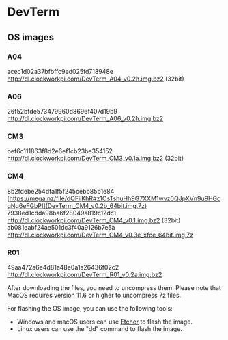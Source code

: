 # DevTerm

## OS images

### A04
acec1d02a37bfbffc9ed025fd718948e  http://dl.clockworkpi.com/DevTerm_A04_v0.2h.img.bz2 (32bit)  

### A06
26f52bfde573479960d8696f407d19b9  http://dl.clockworkpi.com/DevTerm_A06_v0.2h.img.bz2  

### CM3
bef6c111863f8d2e6ef1cb23be354152  http://dl.clockworkpi.com/DevTerm_CM3_v0.1a.img.bz2 (32bit)  

### CM4
8b2fdebe254dfa1f5f245cebb85b1e84  [https://mega.nz/file/dQFijKhR#z1OsTshuHh9G7XXM1wvz0QJpXVn9u9HGcqNg6eFGbPI](DevTerm_CM4_v0.2b_64bit.img.7z)
7938ed1cdda98ba6f28049a819c12dc1  http://dl.clockworkpi.com/DevTerm_CM4_v0.1.img.bz2 (32bit)  
ab081eabf24ae501dc3f40a9126b7e5a  http://dl.clockworkpi.com/DevTerm_CM4_v0.3e_xfce_64bit.img.7z

### R01
49aa472a6e4d81a48e0a1a26436f02c2  http://dl.clockworkpi.com/DevTerm_R01_v0.2a.img.bz2  


After downloading the files, you need to uncompress them. Please note that MacOS requires version 11.6 or higher to uncompress 7z files.

For flashing the OS image, you can use the following tools:

* Windows and macOS users can use [Etcher](https://etcher.balena.io/) to flash the image.
* Linux users can use the "dd" command to flash the image.


